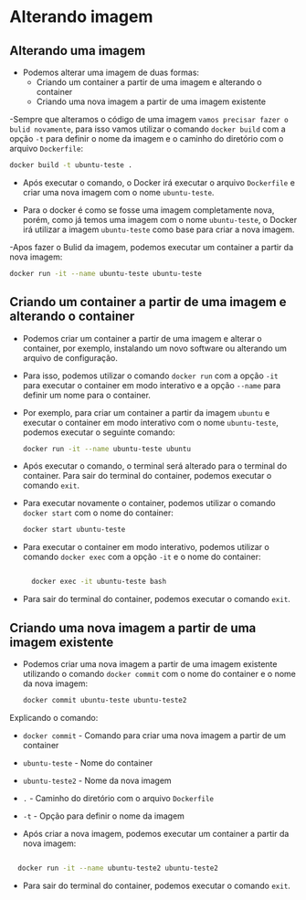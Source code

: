 # Alterando imagem

## Alterando uma imagem

- Podemos alterar uma imagem de duas formas:
  - Criando um container a partir de uma imagem e alterando o container
  - Criando uma nova imagem a partir de uma imagem existente

-Sempre que alteramos o código de uma imagem `vamos precisar fazer o bulid novamente`, para isso vamos utilizar o comando `docker build` com a opção `-t` para definir o nome da imagem e o caminho do diretório com o arquivo `Dockerfile`:

```sh
docker build -t ubuntu-teste .
```

- Após executar o comando, o Docker irá executar o arquivo `Dockerfile` e criar uma nova imagem com o nome `ubuntu-teste`.

- Para o docker é como se fosse uma imagem completamente nova, porém, como já temos uma imagem com o nome `ubuntu-teste`, o Docker irá utilizar a imagem `ubuntu-teste` como base para criar a nova imagem.

-Apos fazer o Bulid da imagem, podemos executar um container a partir da nova imagem:

```sh
docker run -it --name ubuntu-teste ubuntu-teste
```

## Criando um container a partir de uma imagem e alterando o container

- Podemos criar um container a partir de uma imagem e alterar o container, por exemplo, instalando um novo software ou alterando um arquivo de configuração.

- Para isso, podemos utilizar o comando `docker run` com a opção `-it` para executar o container em modo interativo e a opção `--name` para definir um nome para o container.

- Por exemplo, para criar um container a partir da imagem `ubuntu` e executar o container em modo interativo com o nome `ubuntu-teste`, podemos executar o seguinte comando:

  ```sh
  docker run -it --name ubuntu-teste ubuntu
  ```

- Após executar o comando, o terminal será alterado para o terminal do container. Para sair do terminal do container, podemos executar o comando `exit`.

- Para executar novamente o container, podemos utilizar o comando `docker start` com o nome do container:

  ```sh
  docker start ubuntu-teste
  ```

- Para executar o container em modo interativo, podemos utilizar o comando `docker exec` com a opção `-it` e o nome do container:

  ```sh

    docker exec -it ubuntu-teste bash
  ```

- Para sair do terminal do container, podemos executar o comando `exit`.

## Criando uma nova imagem a partir de uma imagem existente

- Podemos criar uma nova imagem a partir de uma imagem existente utilizando o comando `docker commit` com o nome do container e o nome da nova imagem:

  ```sh
  docker commit ubuntu-teste ubuntu-teste2
  ```

Explicando o comando:

- `docker commit` - Comando para criar uma nova imagem a partir de um container
- `ubuntu-teste` - Nome do container
- `ubuntu-teste2` - Nome da nova imagem
- `.` - Caminho do diretório com o arquivo `Dockerfile`
- `-t` - Opção para definir o nome da imagem

- Após criar a nova imagem, podemos executar um container a partir da nova imagem:

```sh

  docker run -it --name ubuntu-teste2 ubuntu-teste2
```

- Para sair do terminal do container, podemos executar o comando `exit`.